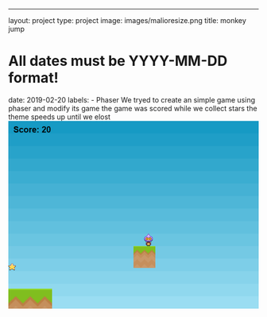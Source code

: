---
layout: project
type: project
image: images/malioresize.png
title: monkey jump
# All dates must be YYYY-MM-DD format!
date: 2019-02-20
labels:
    - Phaser
We tryed to create an simple game using phaser and modify its game 
the game was scored while we collect stars the theme speeds up until we elost 
<img class="ui image" src="/images/game.png">

